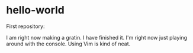 # hello-world
First repository:

I am right now making a gratin.
I have finished it.
I'm right now just playing around with the console.
Using Vim is kind of neat.
